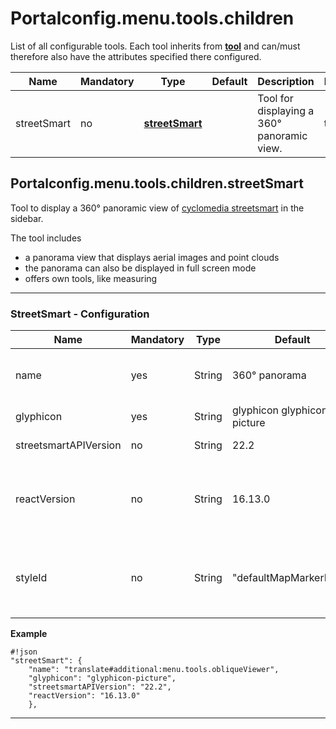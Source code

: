# Portalconfig.menu.tools.children

List of all configurable tools. Each tool inherits from **[tool](#markdown-header-portalconfigmenutool)** and can/must therefore also have the attributes specified there configured.

|Name|Mandatory|Type|Default|Description|Expert|
|----|-------------|---|-------|------------|------|
|streetSmart|no|**[streetSmart](#markdown-header-portalconfigmenutoolschildrenstreetsmart)**||Tool for displaying a 360° panoramic view.|true|



## Portalconfig.menu.tools.children.streetSmart

Tool to display a 360° panoramic view of [cyclomedia streetsmart](https://www.cyclomedia.com/de/street-smart) in the sidebar.

The tool includes

* a panorama view that displays aerial images and point clouds
* the panorama can also be displayed in full screen mode
* offers own tools, like measuring


***


### StreetSmart - Configuration

|Name|Mandatory|Type|Default|Description|Expert|
|----|-------------|---|-------|------------|------|
|name|yes|String|360° panorama|The title of the tool or the entry in the tool list.|false|
|glyphicon|yes|String|glyphicon glyphicon-picture|The icon to use.|false|
|streetsmartAPIVersion|no|String|22.2|The version of streetsmartApi.|true|
|reactVersion|no|String|16.13.0|The version of React compatible with the version of streetsmartAPI.|true|
|styleId|no|String|"defaultMapMarkerPoint"|StyleId to replace the mapmarker in the map when streetsmart is open.|true|


**Example**
```
#!json
"streetSmart": {
    "name": "translate#additional:menu.tools.obliqueViewer",
    "glyphicon": "glyphicon-picture",
    "streetsmartAPIVersion": "22.2",
    "reactVersion": "16.13.0"
    },
```

***

